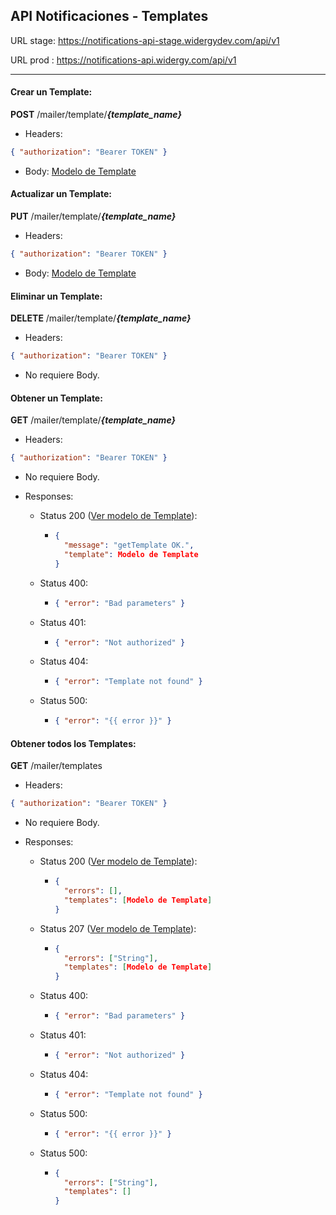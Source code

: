 ## API Notificaciones - Templates

URL stage: https://notifications-api-stage.widergydev.com/api/v1

URL prod : https://notifications-api.widergy.com/api/v1

---

#### Crear un Template:

**POST** /mailer/template/**_{template_name}_**

- Headers:

```json
{ "authorization": "Bearer TOKEN" }
```

- Body: [Modelo de Template](model-template)

#### Actualizar un Template:

**PUT** /mailer/template/**_{template_name}_**

- Headers:

```json
{ "authorization": "Bearer TOKEN" }
```

- Body: [Modelo de Template](model-template)

#### Eliminar un Template:

**DELETE** /mailer/template/**_{template_name}_**

- Headers:

```json
{ "authorization": "Bearer TOKEN" }
```

- No requiere Body.

#### Obtener un Template:

**GET** /mailer/template/**_{template_name}_**

- Headers:

```json
{ "authorization": "Bearer TOKEN" }
```

- No requiere Body.

- Responses:

  - Status 200 ([Ver modelo de Template](model-template)):

    - ```json
      {
        "message": "getTemplate OK.",
        "template": Modelo de Template
      }
      ```

  - Status 400:
    - ```json
      { "error": "Bad parameters" }
      ```
  - Status 401:
    - ```json
      { "error": "Not authorized" }
      ```
  - Status 404:
    - ```json
      { "error": "Template not found" }
      ```
  - Status 500:
    - ```json
      { "error": "{{ error }}" }
      ```

#### Obtener todos los Templates:

**GET** /mailer/templates

- Headers:

```json
{ "authorization": "Bearer TOKEN" }
```

- No requiere Body.

- Responses:

  - Status 200 ([Ver modelo de Template](model-template)):

    - ```json
      {
        "errors": [],
        "templates": [Modelo de Template]
      }
      ```

  - Status 207 ([Ver modelo de Template](model-template)):

    - ```json
      {
        "errors": ["String"],
        "templates": [Modelo de Template]
      }
      ```

  - Status 400:
    - ```json
      { "error": "Bad parameters" }
      ```
  - Status 401:
    - ```json
      { "error": "Not authorized" }
      ```
  - Status 404:
    - ```json
      { "error": "Template not found" }
      ```
  - Status 500:
    - ```json
      { "error": "{{ error }}" }
      ```
  - Status 500:

    - ```json
      {
        "errors": ["String"],
        "templates": []
      }
      ```

